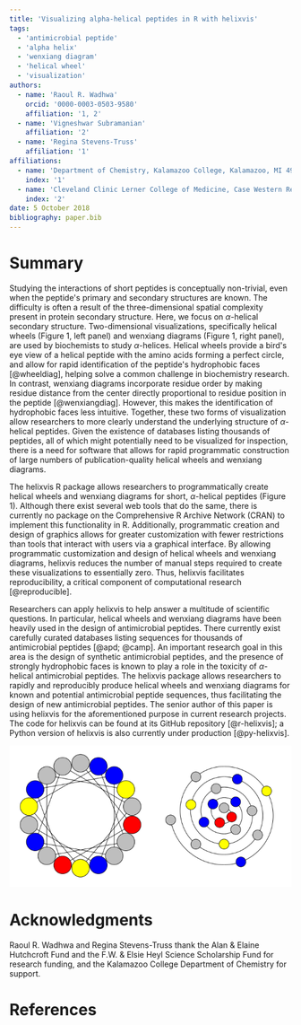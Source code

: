 ```yaml
---
title: 'Visualizing alpha-helical peptides in R with helixvis'
tags:
  - 'antimicrobial peptide'
  - 'alpha helix'
  - 'wenxiang diagram'
  - 'helical wheel'
  - 'visualization'
authors:
  - name: 'Raoul R. Wadhwa'
    orcid: '0000-0003-0503-9580'
    affiliation: '1, 2'
  - name: 'Vigneshwar Subramanian'
    affiliation: '2'
  - name: 'Regina Stevens-Truss'
    affiliation: '1'
affiliations:
  - name: 'Department of Chemistry, Kalamazoo College, Kalamazoo, MI 49006, USA'
    index: '1'
  - name: 'Cleveland Clinic Lerner College of Medicine, Case Western Reserve University, Cleveland, OH 44195, USA'
    index: '2'
date: 5 October 2018
bibliography: paper.bib
---
```


# Summary

Studying the interactions of short peptides is conceptually non-trivial, even when the peptide's primary and secondary structures are known.
The difficulty is often a result of the three-dimensional spatial complexity present in protein secondary structure.
Here, we focus on $\alpha$-helical secondary structure.
Two-dimensional visualizations, specifically helical wheels (Figure 1, left panel) and wenxiang diagrams (Figure 1, right panel), are used by biochemists to study $\alpha$-helices.
Helical wheels provide a bird's eye view of a helical peptide with the amino acids forming a perfect circle, and allow for rapid identification of the peptide's hydrophobic faces [@wheeldiag], helping solve a common challenge in biochemistry research.
In contrast, wenxiang diagrams incorporate residue order by making residue distance from the center directly proportional to residue position in the peptide [@wenxiangdiag].
However, this makes the identification of hydrophobic faces less intuitive.
Together, these two forms of visualization allow researchers to more clearly understand the underlying structure of $\alpha$-helical peptides.
Given the existence of databases listing thousands of peptides, all of which might potentially need to be visualized for inspection, there is a need for software that allows for rapid programmatic construction of large numbers of publication-quality helical wheels and wenxiang diagrams.

The helixvis R package allows researchers to programmatically create helical wheels and wenxiang diagrams for short, $\alpha$-helical peptides (Figure 1).
Although there exist several web tools that do the same, there is currently no package on the Comprehensive R Archive Network (CRAN) to implement this functionality in R.
Additionally, programmatic creation and design of graphics allows for greater customization with fewer restrictions than tools that interact with users via a graphical interface.
By allowing programmatic customization and design of helical wheels and wenxiang diagrams, helixvis reduces the number of manual steps required to create these visualizations to essentially zero.
Thus, helixvis facilitates reproducibility, a critical component of computational research [@reproducible].

Researchers can apply helixvis to help answer a multitude of scientific questions.
In particular, helical wheels and wenxiang diagrams have been heavily used in the design of antimicrobial peptides.
There currently exist carefully curated databases listing sequences for thousands of antimicrobial peptides [@apd; @camp].
An important research goal in this area is the design of synthetic antimicrobial peptides, and the presence of strongly hydrophobic faces is known to play a role in the toxicity of $\alpha$-helical antimicrobial peptides.
The helixvis package allows researchers to rapidly and reproducibly produce helical wheels and wenxiang diagrams for known and potential antimicrobial peptide sequences, thus facilitating the design of new antimicrobial peptides.
The senior author of this paper is using helixvis for the aforementioned purpose in current research projects.
The code for helixvis can be found at its GitHub repository [@r-helixvis]; a Python version of helixvis is also currently under production [@py-helixvis].

![**Two-dimensional visualizations of an alpha-helical oligopeptide.** Left: helical wheel, particularly useful for identifying hydrophobic faces formed by secondary structure. Right: wenxiang diagram, visually incorporates amino acid order lost in helical wheels at the cost of a less intuitive visualization.](helices.png)

# Acknowledgments

Raoul R. Wadhwa and Regina Stevens-Truss thank the Alan & Elaine Hutchcroft Fund and the F.W. & Elsie Heyl Science Scholarship Fund for research funding, and the Kalamazoo College Department of Chemistry for support.

# References
